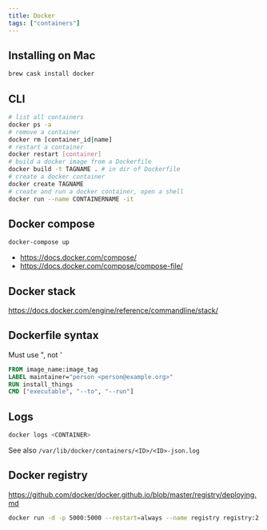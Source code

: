 ```yaml
---
title: Docker
tags: ["containers"]
---
```


## Installing on Mac
```bash
brew cask install docker
```

## CLI
```bash
# list all containers
docker ps -a
# remove a container
docker rm [container_id|name]
# restart a container
docker restart [container]
# build a docker image from a Dockerfile
docker build -t TAGNAME . # in dir of Dockerfile
# create a docker container
docker create TAGNAME
# create and run a docker container, open a shell
docker run --name CONTAINERNAME -it
```

## Docker compose

```bash
docker-compose up
```

* <https://docs.docker.com/compose/>
* <https://docs.docker.com/compose/compose-file/>

## Docker stack

<https://docs.docker.com/engine/reference/commandline/stack/>

## Dockerfile syntax

Must use ", not '

```dockerfile
FROM image_name:image_tag
LABEL maintainer="person <person@example.org>"
RUN install_things
CMD ["executable", "--to", "--run"]
```

## Logs

```bash
docker logs <CONTAINER>
```

See also `/var/lib/docker/containers/<ID>/<ID>-json.log`

## Docker registry

https://github.com/docker/docker.github.io/blob/master/registry/deploying.md

```bash
docker run -d -p 5000:5000 --restart=always --name registry registry:2
```
